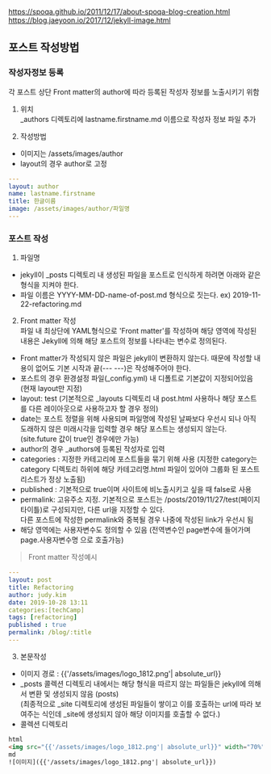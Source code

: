 
https://spoqa.github.io/2011/12/17/about-spoqa-blog-creation.html
https://blog.jaeyoon.io/2017/12/jekyll-image.html

## 포스트 작성방법
### 작성자정보 등록 
각 포스트 상단 Front matter의 author에 따라 등록된 작성자 정보를 노출시키기 위함

1. 위치  
_authors 디렉토리에 lastname.firstname.md 이름으로 작성자 정보 파일 추가

2. 작성방법
- 이미지는 /assets/images/author
- layout의 경우 author로 고정

```YAML
---
layout: author
name: lastname.firstname
title: 한글이름
image: /assets/images/author/파일명
---
```

### 포스트 작성

1. 파일명 
- jekyll이 _posts 디렉토리 내 생성된 파일을 포스트로 인식하게 하려면 아래와 같은 형식을 지켜야 한다.
- 파일 이름은 YYYY-MM-DD-name-of-post.md 형식으로 짓는다. ex) 2019-11-22-refactoring.md

2. Front matter 작성   
파일 내 최상단에 YAML형식으로 'Front matter'를 작성하며 해당 영역에 작성된 내용은 Jekyll에 의해 해당 포스트의 정보를 나타내는 변수로 정의된다.
- Front matter가 작성되지 않은 파일은 jekyll이 변환하지 않는다. 때문에 작성할 내용이 없어도 기본 시작과 끝(--- ---)은 작성해주어야 한다. 
- 포스트의 경우 환경설정 파일(_config.yml) 내 디폴트로 기본값이 지정되어있음 (현재 layout만 지정)
- layout: test (기본적으로 _layouts 디렉토리 내 post.html 사용하나 해당 포스트를 다른 레이아웃으로 사용하고자 할 경우 정의)
- date는 포스트 정렬을 위해 사용되며 파일명에 작성된 날짜보다 우선시 되나 아직 도래하지 않은 미래시각을 입력할 경우 해당 포스트는 생성되지 않는다. (site.future 값이 true인 경우에만 가능)
- author의 경우 _authors에 등록된 작성자로 입력
- categories : 지정한 카테고리에 포스트들을 묶기 위해 사용
  (지정한 category는 category 디렉토리 하위에 해당 카테고리명.html 파일이 있어야 그룹화 된 포스트 리스트가 정상 노출됨)
- published : 기본적으로 true이며 사이트에 비노출시키고 싶을 때 false로 사용
- permalink: 고유주소 지정. 기본적으로 포스트는 /posts/2019/11/27/test(페이지 타이틀)로 구성되지만, 다른 url을 지정할 수 있다.   
다른 포스트에 작성한 permalink와 중복될 경우 나중에 작성된 link가 우선시 됨
- 해당 영역에는 사용자변수도 정의할 수 있음 (전역변수인 page변수에 들어가며 page.사용자변수명 으로 호출가능)

> Front matter 작성예시
```YAML
---
layout: post
title: Refactoring
author: judy.kim
date: 2019-10-28 13:11
categories:[techCamp]
tags: [refactoring]
published : true
permalink: /blog/:title
---
```

3. 본문작성
- 이미지 경로 : {{'/assets/images/logo_1812.png'| absolute_url}}
- _posts 콜렉션 디렉토리 내에서는 해당 형식을 따르지 않는 파일들은 jekyll에 의해서 변환 및 생성되지 않음 (posts)  
   (최종적으로 _site 디렉토리에 생성된 파일들이 쌓이고 이를 호출하는 url에 따라 보여주는 식인데 _site에 생성되지 않아 해당 이미지를 호출할 수 없다.)
- 콜렉션 디렉토리
```HTML
html
<img src="{{'/assets/images/logo_1812.png'| absolute_url}}" width="70%" height="70%" title="" alt=""/>
md
![이미지]({{'/assets/images/logo_1812.png'| absolute_url}})
```
